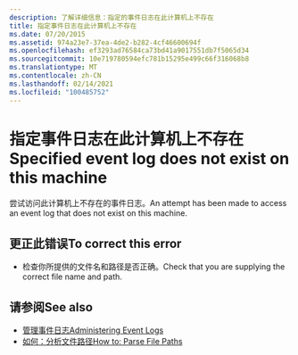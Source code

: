 ```yaml
---
description: 了解详细信息：指定的事件日志在此计算机上不存在
title: 指定事件日志在此计算机上不存在
ms.date: 07/20/2015
ms.assetid: 974a23e7-37ea-4de2-b282-4cf46600694f
ms.openlocfilehash: ef3293ad76584ca73bd41a9017551db7f5065d34
ms.sourcegitcommit: 10e719780594efc781b15295e499c66f316068b8
ms.translationtype: MT
ms.contentlocale: zh-CN
ms.lasthandoff: 02/14/2021
ms.locfileid: "100485752"
---
```

# <a name="specified-event-log-does-not-exist-on-this-machine"></a><span data-ttu-id="cbfaa-103">指定事件日志在此计算机上不存在</span><span class="sxs-lookup"><span data-stu-id="cbfaa-103">Specified event log does not exist on this machine</span></span>

<span data-ttu-id="cbfaa-104">尝试访问此计算机上不存在的事件日志。</span><span class="sxs-lookup"><span data-stu-id="cbfaa-104">An attempt has been made to access an event log that does not exist on this machine.</span></span>  
  
## <a name="to-correct-this-error"></a><span data-ttu-id="cbfaa-105">更正此错误</span><span class="sxs-lookup"><span data-stu-id="cbfaa-105">To correct this error</span></span>  
  
- <span data-ttu-id="cbfaa-106">检查你所提供的文件名和路径是否正确。</span><span class="sxs-lookup"><span data-stu-id="cbfaa-106">Check that you are supplying the correct file name and path.</span></span>  
  
## <a name="see-also"></a><span data-ttu-id="cbfaa-107">请参阅</span><span class="sxs-lookup"><span data-stu-id="cbfaa-107">See also</span></span>

- <span data-ttu-id="cbfaa-108">[管理事件日志](/previous-versions/visualstudio/visual-studio-2008/4f69axw4(v=vs.90))</span><span class="sxs-lookup"><span data-stu-id="cbfaa-108">[Administering Event Logs](/previous-versions/visualstudio/visual-studio-2008/4f69axw4(v=vs.90))</span></span>
- [<span data-ttu-id="cbfaa-109">如何：分析文件路径</span><span class="sxs-lookup"><span data-stu-id="cbfaa-109">How to: Parse File Paths</span></span>](../developing-apps/programming/drives-directories-files/how-to-parse-file-paths.md)
